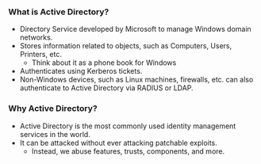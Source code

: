 ### What is Active Directory?
- Directory Service developed by Microsoft to manage Windows domain networks.
- Stores information related to objects, such as Computers, Users, Printers, etc.
	- Think about it as a phone book for Windows
- Authenticates using Kerberos tickets.
- Non-Windows devices, such as Linux machines, firewalls, etc. can also authenticate to Active Directory via RADIUS or LDAP.

### Why Active Directory?
- Active Directory is the most commonly used identity management services in the world.
- It can be attacked without ever attacking patchable exploits.
	- Instead, we abuse features, trusts, components, and more.